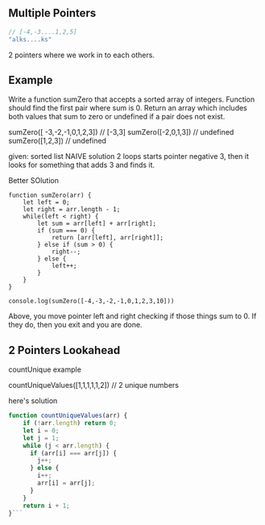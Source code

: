 ## Multiple Pointers

```js
// [-4,-3....1,2,5]
"alks....ks"
```

2 pointers where we work in to each others.

## Example
Write a function sumZero that accepts a sorted array of integers. Function should find the first pair where sum is 0. Return an array which includes both values that sum to zero or undefined if a pair does not exist.

sumZero([ -3,-2,-1,0,1,2,3]) // [-3,3]
sumZero([-2,0,1,3]) // undefined
sumZero([1,2,3]) // undefined

given: sorted list
NAIVE solution 
2 loops
starts pointer negative 3, then it looks for something that adds 3 and finds it.

Better SOlution
```
function sumZero(arr) {
    let left = 0;
    let right = arr.length - 1;
    while(left < right) {
        let sum = arr[left] + arr[right];
        if (sum === 0) {
            return [arr[left], arr[right]];
        } else if (sum > 0) {
            right--;
        } else {
            left++;
        }
    }
}

console.log(sumZero([-4,-3,-2,-1,0,1,2,3,10]))
```
Above, you move pointer left and right checking if those things sum to 0. If they do, then you exit and you are done.

## 2 Pointers Lookahead
countUnique example

countUniqueValues([1,1,1,1,1,2]) // 2 unique numbers

here's solution
```js
function countUniqueValues(arr) {
    if (!arr.length) return 0;
    let i = 0;
    let j = 1;
    while (j < arr.length) {
      if (arr[i] === arr[j]) {
        j++;
      } else {
        i++;
        arr[i] = arr[j]; 
      }
    }
    return i + 1;
}```